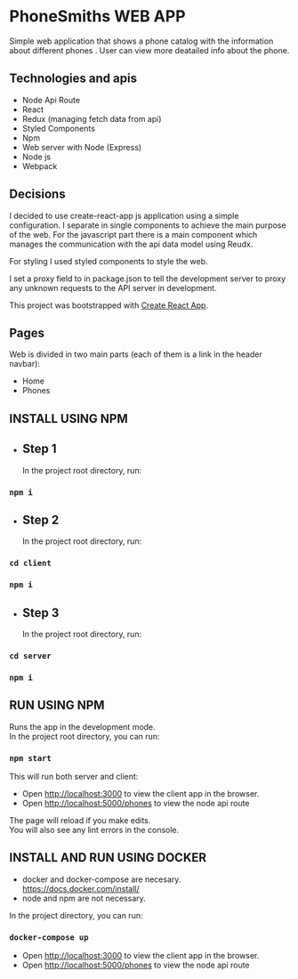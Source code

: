 # PhoneSmiths WEB APP

Simple web application that shows a phone catalog with the information about different phones . User can view more deatailed info about the phone.

## Technologies and apis

- Node Api Route
- React
- Redux (managing fetch data from api)
- Styled Components
- Npm
- Web server with Node (Express)
- Node js
- Webpack

## Decisions

I decided to use create-react-app js application using a simple configuration.
I separate in single components to achieve the main purpose of the web. For the javascript part there is a main component which manages the communication with the api data model using Reudx.

For styling I used styled components to style the web.

I set a proxy field to in package.json to tell the development server to proxy any unknown requests to the API server in development.

This project was bootstrapped with [Create React App](https://github.com/facebook/create-react-app).

## Pages

Web is divided in two main parts (each of them is a link in the header navbar):

- Home
- Phones

## INSTALL USING NPM

- ## Step 1
  In the project root directory, run:

### `npm i`

- ## Step 2
  In the project root directory, run:

### `cd client`

### `npm i`

- ## Step 3
  In the project root directory, run:

### `cd server`

### `npm i`

## RUN USING NPM

Runs the app in the development mode.<br />
In the project root directory, you can run:

### `npm start`

This will run both server and client:

- Open [http://localhost:3000](http://localhost:3000) to view the client app in the browser.
- Open [http://localhost:5000/phones](http://localhost:5000/phones) to view the node api route

The page will reload if you make edits.<br />
You will also see any lint errors in the console.

## INSTALL AND RUN USING DOCKER

- docker and docker-compose are necesary.
  https://docs.docker.com/install/
- node and npm are not necessary.

In the project directory, you can run:

### `docker-compose up`

- Open [http://localhost:3000](http://localhost:3000) to view the client app in the browser.
- Open [http://localhost:5000/phones](http://localhost:5000/phones) to view the node api route
